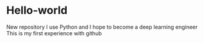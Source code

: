 # Hello-world
New repository
I use Python and I hope to become a deep learning engineer
This is my first experience with github

